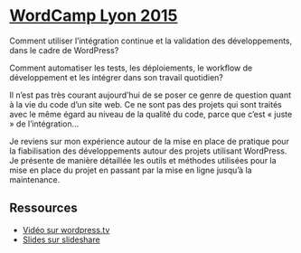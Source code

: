 # [WordCamp Lyon 2015](http://2015.lyon.wordcamp.org)

Comment utiliser l’intégration continue et la validation des développements,
dans le cadre de WordPress?

Comment automatiser les tests, les déploiements, le workflow de développement
et les intégrer dans son travail quotidien?

Il n’est pas très courant aujourd’hui de se poser ce genre de question quant
à la vie du code d’un site web. Ce ne sont pas des projets qui sont traités
avec le même égard au niveau de la qualité du code, parce que c’est « juste »
de l’intégration…

Je reviens sur mon expérience autour de la mise en place de pratique pour la
fiabilisation des développements autour des projets utilisant WordPress. Je
présente de manière détaillée les outils et méthodes utilisées pour la mise en
place du projet en passant par la mise en ligne jusqu’à la maintenance.

## Ressources

* [Vidéo sur wordpress.tv](http://wordpress.tv/2015/06/13/stephane-hulard-wordpress-git-et-lintegration-continue/)
* [Slides sur slideshare](https://www.slideshare.net/s_hulard/wordpress-gitintegrationcontinuehulardwordcamplyon2015)

